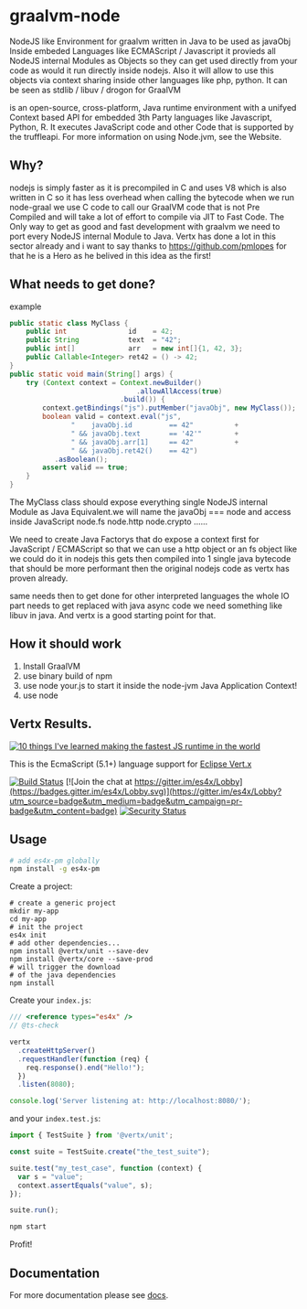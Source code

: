# graalvm-node
NodeJS like Environment for graalvm written in Java to be used as javaObj Inside embeded Languages like ECMAScript / Javascript it provieds all NodeJS internal Modules as Objects so they can get used directly from your code as would it run directly inside nodejs. Also it will allow to use this objects via context sharing inside other languages like php, python. It can be seen as stdlib / libuv / drogon for GraalVM

is an open-source, cross-platform, Java runtime environment with a unifyed Context based API for embedded 3th Party languages like Javascript, Python, R. It executes JavaScript code and other Code that is supported by the truffleapi. For more information on using Node.jvm, see the Website.


## Why?
nodejs is simply faster as it is precompiled in C and uses V8 which is also written in C so it has less overhead when calling the bytecode
when we run node-graal we use C code to call our GraalVM code that is not Pre Compiled and will take a lot of effort to compile via JIT to Fast Code.
The Only way to get as good and fast development with graalvm we need to port every NodeJS internal Module to Java.
Vertx has done a lot in this sector already and i want to say thanks to https://github.com/pmlopes for that he is a Hero as he belived in this idea as the first!

## What needs to get done?
example
```java
public static class MyClass {
    public int               id    = 42;
    public String            text  = "42";
    public int[]             arr   = new int[]{1, 42, 3};
    public Callable<Integer> ret42 = () -> 42;
}
public static void main(String[] args) {
    try (Context context = Context.newBuilder()
                               .allowAllAccess(true)
                           .build()) {
        context.getBindings("js").putMember("javaObj", new MyClass());
        boolean valid = context.eval("js",
               "    javaObj.id         == 42"          +
               " && javaObj.text       == '42'"        +
               " && javaObj.arr[1]     == 42"          +
               " && javaObj.ret42()    == 42")
           .asBoolean();
        assert valid == true;
    }
}
```
The MyClass class should expose everything single NodeJS internal Module as Java Equivalent.we will name the javaObj === node and access inside JavaScript node.fs node.http node.crypto ......


We need to create Java Factorys that do expose a context first for JavaScript / ECMAScript so that we can use a http object or an fs object like we could do it in nodejs this gets then compiled into 1 single java bytecode that should be more performant then the original nodejs code as vertx has proven already.

same needs then to get done for other interpreted languages the whole IO part needs to get replaced with java async code we need something like libuv in java. And vertx is a good starting point for that. 

## How it should work
1. Install GraalVM
2. use binary build of npm 
3. use node your.js to start it inside the node-jvm Java Application Context!
4. use node 




## Vertx Results.



[![10 things I've learned making the fastest JS runtime in the world](https://img.youtube.com/vi/JUJ85k3aEg4/0.jpg)](https://www.youtube.com/watch?v=JUJ85k3aEg4)

This is the EcmaScript (5.1+) language support for [Eclipse Vert.x](http://vertx.io)

[![Build Status](https://travis-ci.com/reactiverse/es4x.svg?branch=develop)](https://travis-ci.com/reactiverse/es4x)
[![Join the chat at https://gitter.im/es4x/Lobby](https://badges.gitter.im/es4x/Lobby.svg)](https://gitter.im/es4x/Lobby?utm_source=badge&utm_medium=badge&utm_campaign=pr-badge&utm_content=badge)
[![Security Status](https://snyk-widget.herokuapp.com/badge/mvn/io.reactiverse/es4x/badge.svg)](https://snyk.io/vuln/maven:io.reactiverse:es4x?utm_medium=referral&utm_source=badge&utm_campaign=snyk-widget)


## Usage

```bash
# add es4x-pm globally
npm install -g es4x-pm
```

Create a project:

```
# create a generic project
mkdir my-app
cd my-app
# init the project
es4x init
# add other dependencies...
npm install @vertx/unit --save-dev
npm install @vertx/core --save-prod
# will trigger the download
# of the java dependencies
npm install
```

Create your `index.js`:

```js
/// <reference types="es4x" />
// @ts-check

vertx
  .createHttpServer()
  .requestHandler(function (req) {
    req.response().end("Hello!");
  })
  .listen(8080);

console.log('Server listening at: http://localhost:8080/');
```

and your `index.test.js`:

```js
import { TestSuite } from '@vertx/unit';

const suite = TestSuite.create("the_test_suite");

suite.test("my_test_case", function (context) {
  var s = "value";
  context.assertEquals("value", s);
});

suite.run();
```


```bash
npm start
```

Profit!

## Documentation

For more documentation please see [docs](./docs).
